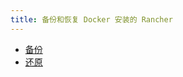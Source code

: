 ```yaml
---
title: 备份和恢复 Docker 安装的 Rancher
---
```


- [备份](../../how-to-guides/new-user-guides/backup-restore-and-disaster-recovery/back-up-docker-installed-rancher.md)
- [还原](../../how-to-guides/new-user-guides/backup-restore-and-disaster-recovery/restore-docker-installed-rancher.md)